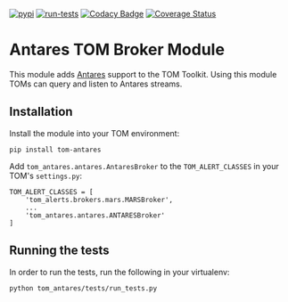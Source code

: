 [![pypi](https://img.shields.io/pypi/v/tom-antares.svg)](https://pypi.python.org/pypi/tom-antares)
[![run-tests](https://github.com/TOMToolkit/tom_antares/actions/workflows/run-tests.yml/badge.svg)](https://github.com/TOMToolkit/tom_antares/actions/workflows/run-tests.yml)
[![Codacy Badge](https://app.codacy.com/project/badge/Grade/6812def88cd5479ab4b833eedd52217f)](https://www.codacy.com/gh/TOMToolkit/tom_antares/dashboard?utm_source=github.com&amp;utm_medium=referral&amp;utm_content=TOMToolkit/tom_antares&amp;utm_campaign=Badge_Grade)
[![Coverage Status](https://coveralls.io/repos/github/TOMToolkit/tom_antares/badge.svg?branch=main)](https://coveralls.io/github/TOMToolkit/tom_antares?branch=main)

# Antares TOM Broker Module

This module adds [Antares](https://antares.noao.edu/) support to the TOM
Toolkit. Using this module TOMs can query and listen to Antares streams.

## Installation

Install the module into your TOM environment:

    pip install tom-antares

Add `tom_antares.antares.AntaresBroker` to the `TOM_ALERT_CLASSES` in your TOM's
`settings.py`:

    TOM_ALERT_CLASSES = [
        'tom_alerts.brokers.mars.MARSBroker',
        ...
        'tom_antares.antares.ANTARESBroker'
    ]

## Running the tests

In order to run the tests, run the following in your virtualenv:

`python tom_antares/tests/run_tests.py`
